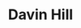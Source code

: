 ---
layout: page
title: Davin Hill
lastname: Hill
description: PhD Student
img: assets/img/davin.jpeg
importance: 1
category: work
current: true 
position: PhD
github: https://github.com/davinhill
gscholar: https://scholar.google.com/citations?user=lFRNvCMAAAAJ&hl=en
website: https://www.davinhill.me/
email: dhill@ece.neu.edu
linkedin: https://www.linkedin.com/in/davinhill/
---
